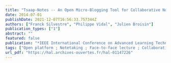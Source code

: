 ```yaml
---
title: "Tsaap-Notes -- An Open Micro-Blogging Tool for Collaborative Notetaking during Face-to-Face Lectures"
date: 2014-07-01
publishDate: 2021-12-07T16:56:33.757344Z
authors: ["Franck Silvestre", "Philippe Vidal", "Julien Broisin"]
publication_types: ["1"]
abstract: ""
featured: false
publication: "*IEEE International Conference on Advanced Learning Technologies - ICALT 2014*"
tags: ["Open platform ; Notetaking ; Face-to-face lecture ; Collaborative learning ; Personal response system"]
url_pdf: "https://hal.archives-ouvertes.fr/hal-01147226"
---
```


